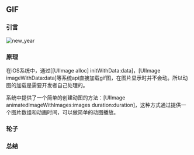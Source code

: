 ## GIF

### 引言

![new_year](/Users/zysu/Documents/我的技术文章/GIF图/images/new_year.gif)

### 原理

在iOS系统中，通过[[UIImage alloc] initWithData:data]，[UIImage imageWithData:data]等系统api直接加载gif图，在图片显示时并不会动。所以动图的加载是需要开发者自己处理的。

系统中提供了一个简单的创建动图的方法：[UIImage animatedImageWithImages:images duration:duration]，这种方式通过提供一个图片数组和动画时间，可以做简单的动图播放。

### 轮子

### 总结

